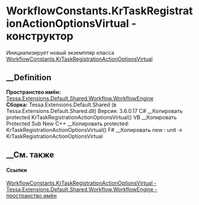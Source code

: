 # WorkflowConstants.KrTaskRegistrationActionOptionsVirtual - конструктор
Инициализирует новый экземпляр класса
[WorkflowConstants.KrTaskRegistrationActionOptionsVirtual](T_Tessa_Extensions_Default_Shared_Workflow_WorkflowEngine_WorkflowConstants_KrTaskRegistrationActionOptionsVirtual.htm)
##  __Definition
 **Пространство имён:**
[Tessa.Extensions.Default.Shared.Workflow.WorkflowEngine](N_Tessa_Extensions_Default_Shared_Workflow_WorkflowEngine.htm)  
 **Сборка:** Tessa.Extensions.Default.Shared (в
Tessa.Extensions.Default.Shared.dll) Версия: 3.6.0.17
C# __Копировать
     protected KrTaskRegistrationActionOptionsVirtual()
VB __Копировать
     Protected Sub New
C++ __Копировать
     protected:
    KrTaskRegistrationActionOptionsVirtual()
F# __Копировать
     new : unit -> KrTaskRegistrationActionOptionsVirtual
##  __См. также
#### Ссылки
[WorkflowConstants.KrTaskRegistrationActionOptionsVirtual -
](T_Tessa_Extensions_Default_Shared_Workflow_WorkflowEngine_WorkflowConstants_KrTaskRegistrationActionOptionsVirtual.htm)
[Tessa.Extensions.Default.Shared.Workflow.WorkflowEngine - пространство
имён](N_Tessa_Extensions_Default_Shared_Workflow_WorkflowEngine.htm)
